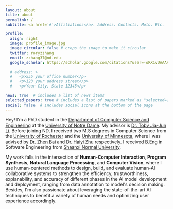```yaml
---
layout: about
title: about
permalink: /
subtitle: <a href='#'>Affiliations</a>. Address. Contacts. Moto. Etc.

profile:
  align: right
  image: profile_image.jpg
  image_circular: false # crops the image to make it circular
  twitter: roryzzhang
  email: zzhang37@nd.edu
  google_scholar: https://scholar.google.com/citations?user=-oRX1vUAAAAJ&hl=en

  # address: >
  #   <p>555 your office number</p>
  #   <p>123 your address street</p>
  #   <p>Your City, State 12345</p>

news: true  # includes a list of news items
selected_papers: true # includes a list of papers marked as "selected={true}"
social: false  # includes social icons at the bottom of the page
---
```


Hey! I'm a PhD student in the [Department of Computer Science and Engineering](https://cse.nd.edu/) at the [University of Notre Dame](https://www.nd.edu/). My advisor is [Dr. Toby Jia-Jun Li](http://toby.li/). Before joining ND, I received two M.S degrees in Computer Science from the [University of Rochester](https://www.rochester.edu/) and the [University of Minnesota](https://twin-cities.umn.edu/), where I was advised by [Dr. Zhen Bai](https://zhenbai.io/) and [Dr. Haiyi Zhu](http://haiyizhu.com/) respectively. I received B.Eng in Software Engineering from [Shaanxi Normal University](https://www.snnu.edu.cn/).

My work falls in the intersection of **Human-Computer Interaction**, **Program Synthesis**, **Natural Language Processing**, and **Computer Vision**, where I use human-centered methods to design, build, and evaluate human-AI collaborative systems to strengthen the efficiency, trustworthiness, explanability, and accuracy of different phases in the AI model development and deployment, ranging from data annotation to model's decision making. Besides, I'm also passionate about leveraging the state-of-the-art AI techniques to benefit a variety of human needs and optimizing user experience accordingly.

